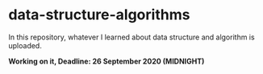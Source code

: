 # data-structure-algorithms
In this repository, whatever I learned about data structure and algorithm is uploaded.


**Working on it, Deadline: 26 September 2020 (MIDNIGHT)**
